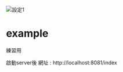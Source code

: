 ![設定1](https://user-images.githubusercontent.com/16308309/114278378-184b6980-9a62-11eb-9b37-1733b8da1764.jpg)
# example
練習用


啟動server後 網址 : http://localhost:8081/index
